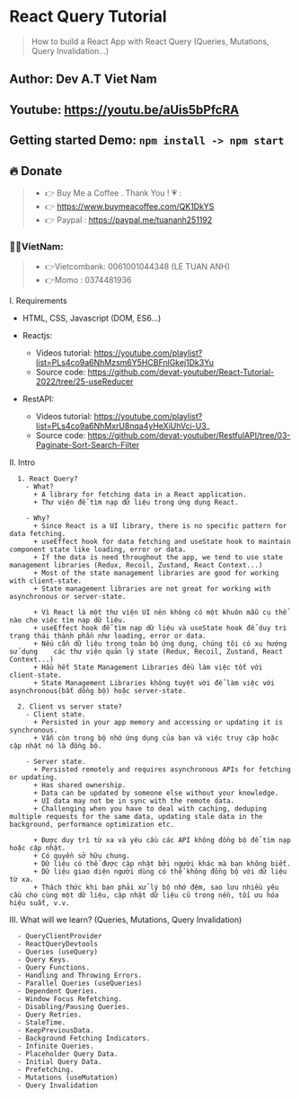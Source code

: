 # React Query Tutorial   

> How to build a React App with React Query (Queries, Mutations, Query Invalidation...)   
 
## Author: Dev A.T Viet Nam   

## Youtube: https://youtu.be/aUis5bPfcRA   

## Getting started Demo: `npm install -> npm start`  

## 🔥 Donate   
> + 👉 Buy Me a Coffee . Thank You ! 💗 :   
> + 👉 https://www.buymeacoffee.com/QK1DkYS  
> + 👉 Paypal : https://paypal.me/tuananh251192  

### 👻👻VietNam:   
> + 👉Vietcombank: 0061001044348 (LE TUAN ANH)  
> + 👉Momo : 0374481936  


I. Requirements   
  - HTML, CSS, Javascript (DOM, ES6...)   

  - Reactjs:    
    + Videos tutorial: https://youtube.com/playlist?list=PLs4co9a6NhMzsm6Y5HCBFnlGkej1Dk3Yu   
    + Source code: https://github.com/devat-youtuber/React-Tutorial-2022/tree/25-useReducer   
  
  - RestAPI:   
    + Videos tutorial: https://youtube.com/playlist?list=PLs4co9a6NhMxrU8nqa4yHeXiUhVci-U3_   
    + Source code: https://github.com/devat-youtuber/RestfulAPI/tree/03-Paginate-Sort-Search-Filter  

II. Intro  
```
  1. React Query?     
    - What?      
      + A library for fetching data in a React application.        
      + Thư viện để tìm nạp dữ liệu trong ứng dụng React.   

    - Why?   
      + Since React is a UI library, there is no specific pattern for data fetching.   
      + useEffect hook for data fetching and useState hook to maintain component state like loading, error or data.  
      + If the data is need throughout the app, we tend to use state management libraries (Redux, Recoil, Zustand, React Context...)   
      + Most of the state management libraries are good for working with client-state.   
      + State management libraries are not great for working with asynchronous or server-state.  

      + Vì React là một thư viện UI nên không có một khuôn mẫu cụ thể nào cho việc tìm nạp dữ liệu.   
      + useEffect hook để tìm nạp dữ liệu và useState hook để duy trì trạng thái thành phần như loading, error or data.   
      + Nếu cần dữ liệu trong toàn bộ ứng dụng, chúng tôi có xu hướng sử dụng    các thư viện quản lý state (Redux, Recoil, Zustand, React Context...)     
      + Hầu hết State Management Libraries đều làm việc tốt với client-state.  
      + State Management Libraries không tuyệt vời để làm việc với asynchronous(bất dồng bộ) hoặc server-state.   

  2. Client vs server state?             
    - Client state.    
      + Persisted in your app memory and accessing or updating it is synchronous.
      + Vẫn còn trong bộ nhớ ứng dụng của bạn và việc truy cập hoặc cập nhật nó là đồng bộ.   

    - Server state.  
      + Persisted remotely and requires asynchronous APIs for fetching or updating.   
      + Has shared ownership.   
      + Data can be updated by someone else without your knowledge.    
      + UI data may not be in sync with the remote data.  
      + Challenging when you have to deal with caching, deduping multiple requests for the same data, updating stale data in the background, performance optimization etc.  

      + Được duy trì từ xa và yêu cầu các API không đồng bộ để tìm nạp hoặc cập nhật.  
      + Có quyền sở hữu chung.  
      + Dữ liệu có thể được cập nhật bởi người khác mà bạn không biết.   
      + Dữ liệu giao diện người dùng có thể không đồng bộ với dữ liệu từ xa.   
      + Thách thức khi bạn phải xử lý bộ nhớ đệm, sao lưu nhiều yêu cầu cho cùng một dữ liệu, cập nhật dữ liệu cũ trong nền, tối ưu hóa hiệu suất, v.v.   
```

III. What will we learn?  (Queries, Mutations, Query Invalidation)   
```     
  - QueryClientProvider      
  - ReactQueryDevtools        
  - Queries (useQuery)
  - Query Keys.
  - Query Functions.
  - Handling and Throwing Errors.
  - Parallel Queries (useQueries)
  - Dependent Queries.      
  - Window Focus Refetching.       
  - Disabling/Pausing Queries.       
  - Query Retries.
  - StaleTime.
  - KeepPreviousData.
  - Background Fetching Indicators.
  - Infinite Queries.
  - Placeholder Query Data.
  - Initial Query Data.
  - Prefetching.
  - Mutations (useMutation)
  - Query Invalidation
```
